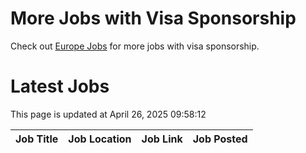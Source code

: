 # More Jobs with Visa Sponsorship

Check out [Europe Jobs](https://github.com/sureshparimi/europejobs#latest-jobs) for more jobs with visa sponsorship.

# Latest Jobs

This page is updated at April 26, 2025 09:58:12

| Job Title | Job Location | Job Link | Job Posted |
| --- | --- | --- | --- |
